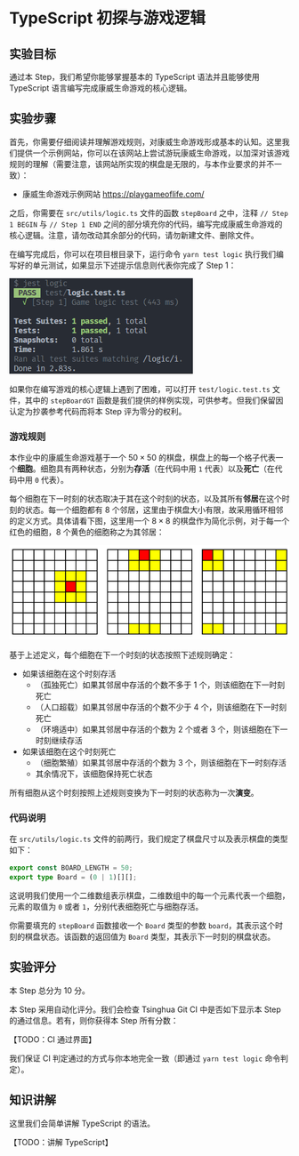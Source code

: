 # TypeScript 初探与游戏逻辑

## 实验目标

通过本 Step，我们希望你能够掌握基本的 TypeScript 语法并且能够使用 TypeScript 语言编写完成康威生命游戏的核心逻辑。

## 实验步骤

首先，你需要仔细阅读并理解游戏规则，对康威生命游戏形成基本的认知。这里我们提供一个示例网站，你可以在该网站上尝试游玩康威生命游戏，以加深对该游戏规则的理解（需要注意，该网站所实现的棋盘是无限的，与本作业要求的并不一致）：

- 康威生命游戏示例网站 <https://playgameoflife.com/>

之后，你需要在 `src/utils/logic.ts` 文件的函数 `stepBoard` 之中，注释 `// Step 1 BEGIN` 与 `// Step 1 END` 之间的部分填充你的代码，编写完成康威生命游戏的核心逻辑。注意，请勿改动其余部分的代码，请勿新建文件、删除文件。

在编写完成后，你可以在项目根目录下，运行命令 `yarn test logic` 执行我们编写好的单元测试，如果显示下述提示信息则代表你完成了 Step 1：

![](../static/react/step1-test-pass.png)

如果你在编写游戏的核心逻辑上遇到了困难，可以打开 `test/logic.test.ts` 文件，其中的 `stepBoardGT` 函数是我们提供的样例实现，可供参考。但我们保留因认定为抄袭参考代码而将本 Step 评为零分的权利。

### 游戏规则

本作业中的康威生命游戏基于一个 $50 \times 50$ 的棋盘，棋盘上的每一个格子代表一个**细胞**。细胞具有两种状态，分别为**存活**（在代码中用 `1` 代表）以及**死亡**（在代码中用 `0` 代表）。

每个细胞在下一时刻的状态取决于其在这个时刻的状态，以及其所有**邻居**在这个时刻的状态。每一个细胞都有 8 个邻居，这里由于棋盘大小有限，故采用循环相邻的定义方式。具体请看下图，这里用一个 $8 \times 8$ 的棋盘作为简化示例，对于每一个红色的细胞，8 个黄色的细胞称之为其邻居：

![](../static/react/neigbour.png)

基于上述定义，每个细胞在下一个时刻的状态按照下述规则确定：

- 如果该细胞在这个时刻存活
    - （孤独死亡）如果其邻居中存活的个数不多于 1 个，则该细胞在下一时刻死亡
    - （人口超载）如果其邻居中存活的个数不少于 4 个，则该细胞在下一时刻死亡
    - （环境适中）如果其邻居中存活的个数为 2 个或者 3 个，则该细胞在下一时刻继续存活
- 如果该细胞在这个时刻死亡
    - （细胞繁殖）如果其邻居中存活的个数为 3 个，则该细胞在下一时刻存活
    - 其余情况下，该细胞保持死亡状态

所有细胞从这个时刻按照上述规则变换为下一时刻的状态称为一次**演变**。

### 代码说明

在 `src/utils/logic.ts` 文件的前两行，我们规定了棋盘尺寸以及表示棋盘的类型如下：

```typescript
export const BOARD_LENGTH = 50;
export type Board = (0 | 1)[][];
```

这说明我们使用一个二维数组表示棋盘，二维数组中的每一个元素代表一个细胞，元素的取值为 `0` 或者 `1`，分别代表细胞死亡与细胞存活。

你需要填充的 `stepBoard` 函数接收一个 `Board` 类型的参数 `board`，其表示这个时刻的棋盘状态。该函数的返回值为 `Board` 类型，其表示下一时刻的棋盘状态。

## 实验评分

本 Step 总分为 10 分。

本 Step 采用自动化评分。我们会检查 Tsinghua Git CI 中是否如下显示本 Step 的通过信息。若有，则你获得本 Step 所有分数：

【TODO：CI 通过界面】

我们保证 CI 判定通过的方式与你本地完全一致（即通过 `yarn test logic` 命令判定）。

## 知识讲解

这里我们会简单讲解 TypeScript 的语法。

【TODO：讲解 TypeScript】